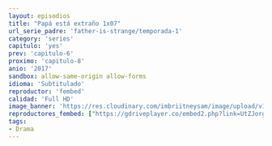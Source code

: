 ```yaml
---
layout: episodios
title: "Papá está extraño 1x07"
url_serie_padre: 'father-is-strange/temporada-1'
category: 'series'
capitulo: 'yes'
prev: 'capitulo-6'
proximo: 'capitulo-8'
anio: '2017'
sandbox: allow-same-origin allow-forms
idioma: 'Subtitulado'
reproductor: 'fembed'
calidad: 'Full HD'
image_banner: 'https://res.cloudinary.com/imbriitneysam/image/upload/v1546545022/reason1-banner-min.jpg'
reproductores_fembed: ["https://gdriveplayer.co/embed2.php?link=UtZJorgIZJyf97CZmQcR5g1f3XCelbC0Ij%252Bninh7e5SDSctgTaNzSO8hWOYofquz5mEHyofwnfwyCKBua0KAK8Llb1TsTP9E17WLoqq8FKA3qqSKodHXbsm7Vh9He8ufqUZutEkFbvbkjry3zq1cKF%252FIAmLwSP1FDi9fLlFjA%252BvwxT2vl9UGAw19K2RRUeLoY0FzMULmFH1uPw4P9FJYIv","Subtitulado","https://estrenosdoramas.us/picasa/nan2.php?key=fatherstrangeA-7","Subtitulado","https://repro3.estrenosdoramas.us/repro/o/index26.php?v=1117136v","Subtitulado","https://www.viki.com/player/1117136v","Subtitulado"]
tags:
- Drama
---
```












